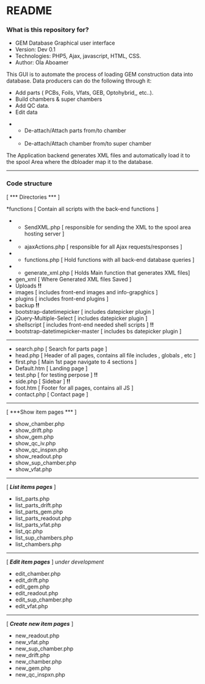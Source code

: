 # README #

### What is this repository for? ###

* GEM Database Graphical user interface
* Version: Dev 0.1
* Technologies: PHP5, Ajax, javascript, HTML, CSS.
* Author: Ola Aboamer

This GUI is to automate the process of loading GEM construction data into database.
Data producers can do the following through it:

- Add parts ( PCBs, Foils, Vfats, GEB, Optohybrid,, etc..).
- Build chambers & super chambers
- Add QC data.
- Edit data
*  - De-attach/Attach parts from/to chamber
*  - De-attach/Attach chamber from/to super chamber

The Application backend generates XML files and automatically load it to the spool Area where the dbloader map it to the database. 

-------
### Code structure  ###

[ *** Directories *** ] 

*functions [ Contain all scripts with the back-end functions ]
* - SendXML.php  [ responsible for sending the XML to the spool area hosting server ]
* - ajaxActions.php  [ responsible for all Ajax requests/responses ]
* - functions.php   [ Hold functions with all back-end database queries  ]
* - generate_xml.php [ Holds Main function that generates XML files]
* gen_xml  [ Where Generated XML files Saved ]                              
* Uploads                          **!!**
* images [ includes front-end images and info-grapghics ]                 
* plugins [ includes front-end plugins ] 
* backup    **!!**                       
* bootstrap-datetimepicker  [ includes datepicker plugin ]  
* jQuery-Multiple-Select     [ includes datepicker plugin ]  
* shellscript        [ includes front-end needed shell scripts ] **!!** 
* bootstrap-datetimepicker-master [ includes bs datepicker plugin ] 
-------
* search.php [  Search for parts page ]
* head.php   [ Header of all pages, contains all file includes , globals , etc ]                                              
* first.php [ Main 1st page navigate to 4 sections ]
* Default.htm  [ Landing page ]
* test.php  [ for testing perpose ]  **!!**
* side.php  [ Sidebar ]  **!!**                                 
* foot.htm  [ Footer for all pages, contains all JS ]
* contact.php [ Contact page ] 
-------
[ ***Show item pages *** ] 

* show_chamber.php
* show_drift.php
* show_gem.php  
* show_qc_iv.php
* show_qc_inspxn.php 
* show_readout.php  
* show_sup_chamber.php 
* show_vfat.php   
-------
[ ***List items pages*** ] 

* list_parts.php
* list_parts_drift.php
* list_parts_gem.php  
* list_parts_readout.php  
* list_parts_vfat.php    
* list_qc.php
* list_sup_chambers.php
* list_chambers.php 
-------
[ ***Edit item pages*** ] *under development*

* edit_chamber.php                  
* edit_drift.php
* edit_gem.php                                  
* edit_readout.php                    
* edit_sup_chamber.php                     
* edit_vfat.php 
-------
[ ***Create new item pages*** ] 

* new_readout.php
* new_vfat.php
* new_sup_chamber.php 
* new_drift.php 
* new_chamber.php  
* new_gem.php
* new_qc_inspxn.php